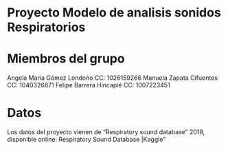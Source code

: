 # Proyecto Modelo de analisis sonidos Respiratorios

# Miembros del grupo


Angela Maria Gómez Londoño CC: 1026159266
Manuela Zapata Cifuentes CC: 1040326871
Felipe Barrera Hincapié CC: 1007223451


# Datos
Los datos del proyecto vienen de “Respiratory sound database” 2019, disponible online: Respiratory Sound Database |Kaggle"

